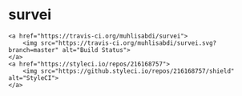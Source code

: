 # survei
    <a href="https://travis-ci.org/muhlisabdi/survei">
        <img src="https://travis-ci.org/muhlisabdi/survei.svg?branch=master" alt="Build Status">
    </a>
    <a href="https://styleci.io/repos/216168757">
        <img src="https://github.styleci.io/repos/216168757/shield" alt="StyleCI">
    </a>
